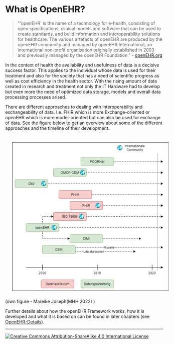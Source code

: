 # What is OpenEHR?

> "'openEHR' is the name of a technology for e-health, consisting of open specifications, clinical models and software that can be used to create standards, and build information and interoperability solutions for healthcare. The various artefacts of openEHR are produced by the openEHR community and managed by openEHR International, an international non-profit organisation originally established in 2003 and previously managed by the openEHR Foundation." - [openEHR.org](https://www.openehr.org/about/what_is_openehr)

In the context of health the availability and usefulness of data is a decisive success factor. This applies to the individual whose data is used for their treatment and also for the society that has a need of scientific progress as well as cost efficiency in the health sector. With the rising amount of data created in research and treatment not only the IT Hardware had to develop but even more the need of optimized data storage, models and overall data processing processes arised.

There are different approaches to dealing with interoperability and exchangeability of data. I.e. FHIR which is more Exchange-oriented or openEHR which is more model-oriented but can also be used for exchange of data. See the figure below to get an overview about some of the different approaches and the timeline of their development.

<center><img src="../img/data_models_overview.jpg" alt="zdin_zlg logo" style="margin: 20px;"></center>
(own figure - Mareike Joseph(MHH 2022) )

Further details about how the openEHR Framework works, how it is developed and what it is based on can be found in later chapters (see [OpenEHR-Details](../platform/openehr_details.md)).


---
[![Creative Commons Attribution-ShareAlike 4.0 International License](https://i.creativecommons.org/l/by-sa/4.0/88x31.png "Creative Commons Attribution-ShareAlike 4.0 International License")](http://creativecommons.org/licenses/by-sa/4.0/)